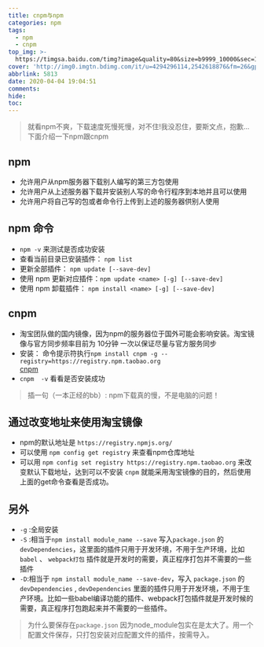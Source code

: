 ```yaml
---
title: cnpm与npm
categories: npm
tags:
  - npm
  - cnpm
top_img: >-
  https://timgsa.baidu.com/timg?image&quality=80&size=b9999_10000&sec=1587039429619&di=128a3d07bee574c1819b6699fbd671d4&imgtype=0&src=http%3A%2F%2Fstatic.leiphone.com%2Fuploads%2Fnew%2Fimages%2F20200317%2F5e70a4538fc03.jpg%3FimageView2%2F2%2Fw%2F740
cover: 'http://img0.imgtn.bdimg.com/it/u=4294296114,2542618876&fm=26&gp=0.jpg'
abbrlink: 5813
date: 2020-04-04 19:04:51
comments:
hide:
toc:
---
```

> 就看npm不爽，下载速度死慢死慢，对不住!我没忍住，要斯文点，抱歉...
> 下面介绍一下npm跟cnpm

<!--more-->

## npm
* 允许用户从npm服务器下载别人编写的第三方包使用
* 允许用户从上述服务器下载并安装别人写的命令行程序到本地并且可以使用
* 允许用户将自己写的包或者命令行上传到上述的服务器供别人使用

## npm 命令

* `npm -v` 来测试是否成功安装
* 查看当前目录已安装插件： `npm list`
* 更新全部插件： `npm update [--save-dev]`
* 使用 npm 更新对应插件：`npm update <name> [-g] [--save-dev]`
* 使用 npm 卸载插件： `npm install <name> [-g] [--save-dev]`

## cnpm

* 淘宝团队做的国内镜像，因为npm的服务器位于国外可能会影响安装。淘宝镜像与官方同步频率目前为 10分钟 一次以保证尽量与官方服务同步
* 安装： 命令提示符执行`npm install cnpm -g --registry=https://registry.npm.taobao.org`<br>
[cnpm](/img/cnpm.png)
* `cnpm  -v` 看看是否安装成功

> 插一句（一本正经的bb）: npm下载真的慢，不是电脑的问题！

## 通过改变地址来使用淘宝镜像
* npm的默认地址是 `https://registry.npmjs.org/`
* 可以使用 `npm config get registry` 来查看npm仓库地址
* 可以用 `npm config set registry https://registry.npm.taobao.org` 来改变默认下载地址，达到可以不安装 `cnpm` 就能采用淘宝镜像的目的，然后使用上面的get命令查看是否成功。

## 另外
* `-g` :全局安装
* `-S` :相当于`npm install module_name --save` 写入`package.json` 的 `devDependencies`，这里面的插件只用于开发环境，不用于生产环境，比如 `babel` 、 `webpack打包` 插件就是开发时的需要，真正程序打包并不需要的一些插件
* `-D`:相当于 `npm install module_name --save-dev`，写入 `package.json` 的`devDependencies` , `devDependencies` 里面的插件只用于开发环境，不用于生产环境。比如一些babel编译功能的插件、webpack打包插件就是开发时候的需要，真正程序打包跑起来并不需要的一些插件。

> 为什么要保存在`package.json` 因为node_module包实在是太大了。用一个配置文件保存，只打包安装对应配置文件的插件，按需导入。
